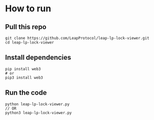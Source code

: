# How to run  
## Pull this repo  
```
git clone https://github.com/LeapProtocol/leap-lp-lock-viewer.git  
cd leap-lp-lock-viewer
```

## Install dependencies  
```
pip install web3  
# or  
pip3 install web3
```
## Run the code  
```
python leap-lp-lock-viewer.py  
// OR  
python3 leap-lp-lock-viewer.py  
```
